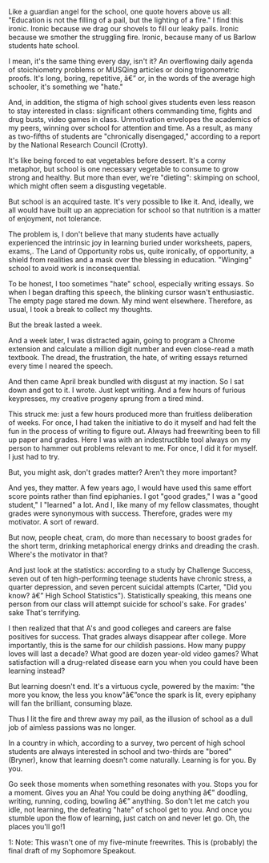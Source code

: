 <p>Like a guardian angel for the school, one quote hovers above us all: "Education is not the filling of a pail, but the lighting of a fire." I find this ironic. Ironic because we drag our shovels to fill our leaky pails. Ironic because we smother the struggling fire. Ironic,  because many of us Barlow students hate school.</p><p>  I mean, it's the same thing every day, isn't it? An overflowing daily agenda of stoichiometry problems or MUSQing articles or doing trigonometric proofs. It's long, boring, repetitive, â€” or, in the words of the average high schooler, it's something we "hate."</p><p>And, in addition, the stigma of high school gives students even less reason to stay interested in class: significant others commanding time, fights and drug busts, video games in class. Unmotivation envelopes the academics of my peers, winning over school for attention and time. As a result, as many as two-fifths of students are "chronically disengaged," according to a report by the National Research Council (Crotty).</p><p>It's like being forced to eat vegetables before dessert. It's a corny metaphor, but school is one necessary vegetable to consume to grow strong and healthy. But more than ever, we're "dieting": skimping on school, which might often seem a disgusting vegetable.</p><p>But school is an acquired taste. It's very possible to like it. And, ideally, we all would have built up an appreciation for school so that nutrition is a matter of enjoyment, not tolerance.</p><p>The problem is, I don't believe that many students have actually experienced the intrinsic joy in learning buried under worksheets, papers, exams,. The Land of Opportunity robs us, quite ironically, of opportunity, a shield from realities and a mask over the blessing in education. "Winging" school to avoid work is inconsequential.</p><p>To be honest, I too sometimes "hate" school, especially writing essays. So when I began drafting this speech, the blinking cursor wasn't enthusiastic. The empty page stared me down. My mind went elsewhere. Therefore, as usual, I took a break to collect my thoughts.</p><p>But the break lasted a week.</p><p>And a week later, I was distracted again, going to program a Chrome extension and calculate a million digit number and even close-read a math textbook. The dread, the frustration, the hate,  of writing essays returned every time I neared the speech.</p><p>And then came April break bundled with disgust at my inaction. So I sat down and got to it. I wrote. Just kept writing. And a few hours of furious keypresses, my creative progeny sprung from a tired mind.</p><p>This struck me: just a few hours produced more than fruitless deliberation of weeks. For once, I had taken the initiative to do it myself and had felt the fun in the process of writing to figure out. Always had freewriting been to fill up paper and grades. Here I was with an indestructible tool always on my person to hammer out problems relevant to me. For once, I did it for myself. I just had to try.</p><p>  But, you might ask, don't grades matter? Aren't they more important?</p><p>And yes, they matter. A few years ago, I would have used this same effort score points rather than find epiphanies. I got "good grades," I was a "good student," I "learned" a lot. And I, like many of my fellow classmates, thought grades were synonymous with success. Therefore, grades were my motivator. A sort of reward.</p><p>But now, people cheat, cram, do more than necessary to boost grades for the short term, drinking metaphorical energy drinks and dreading the crash. Where's the motivator in that?</p><p>And just look at the statistics: according to a study by Challenge Success, seven out of ten high-performing teenage students have chronic stress, a quarter depression, and seven percent suicidal attempts (Carter, "Did you know? â€” High School Statistics"). Statistically speaking, this means one person from our class will attempt suicide for school's sake. For grades' sake That's terrifying.</p><p>I then realized that that A's and good colleges and careers are false positives for success. That grades always disappear after college. More importantly, this is the same for our childish passions. How many puppy loves will last a decade? What good are dozen year-old video games? What satisfaction will a drug-related disease earn you when you could have been learning instead?</p><p>But learning doesn't end. It's a virtuous cycle, powered by the maxim: "the more you know, the less you know"â€”once the spark is lit, every epiphany will fan the brilliant, consuming blaze. </p><p>Thus I lit the fire and threw away my pail, as the illusion of school as a dull job of aimless passions was no longer.</p><p>In a country in which, according to a survey, two percent of high school students are always interested in school and two-thirds are "bored" (Bryner), know that learning doesn't come naturally. Learning is for you. By you.</p><p>  Go seek those moments when something resonates with you. Stops you for a moment. Gives you an Aha! You could be doing anything â€” doodling, writing, running, coding, bowling â€” anything. So don't let me catch you idle, not learning, the defeating "hate" of school get to you. And once you stumble upon the flow of learning, just catch on and never let go. Oh, the places you'll go!<span class="footnoteId">1</span></p><p><span class="footnoteId footnote" data-ref="1">1: Note: This wasn't one of my five-minute freewrites. This is (probably) the final draft of my Sophomore Speakout.</span></p>